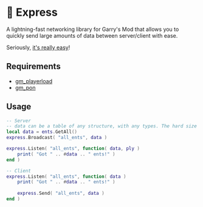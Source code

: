 # 🚄 Express
A lightning-fast networking library for Garry's Mod that allows you to quickly send large amounts of data between server/client with ease.

Seriously, [it's really easy](#Usage)!

## Requirements
 - [gm_playerload](https://github.com/CFC-Servers/gm_playerload)
 - [gm_pon](https://github.com/CFC-Servers/gm_pon)

## Usage
```lua
-- Server
-- data can be a table of any structure, with any types. The hard size limit is ~50Mb
local data = ents.GetAll()
express.Broadcast( "all_ents", data )

express.Listen( "all_ents", function( data, ply )
    print( "Got " .. #data .. " ents!" )
end )

-- Client
express.Listen( "all_ents", function( data )
    print( "Got " .. #data .. " ents!" )
    
    express.Send( "all_ents", data )
end )
```
